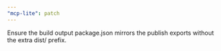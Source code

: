 ```yaml
---
"mcp-lite": patch
---
```


Ensure the build output package.json mirrors the publish exports without the extra dist/ prefix.
